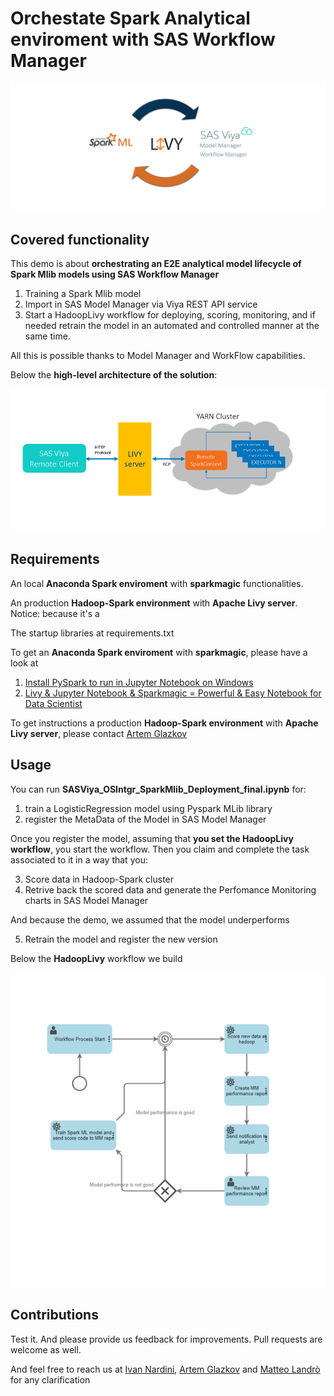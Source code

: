 # Orchestate Spark Analytical enviroment with SAS Workflow Manager


<img src="https://github.com/IvanNardini-SASInstitute/mlops-sas-deploy-pyspark-churn/raw/master/spark_governance.png">


## Covered functionality

This demo is about **orchestrating an E2E analytical model lifecycle of Spark Mlib models using SAS Workflow Manager**

1. Training a Spark Mlib model
2. Import in SAS Model Manager via Viya REST API service
3. Start a HadoopLivy workflow for deploying, scoring, monitoring, and if needed retrain the model in an automated and controlled manner at the same time. 

All this is possible thanks to Model Manager and WorkFlow capabilities.

Below the **high-level architecture of the solution**: 

<img src="https://github.com/IvanNardini-SASInstitute/mlops-sas-deploy-pyspark-churn/raw/master/solution_architecture.png">

## Requirements

An local **Anaconda Spark enviroment** with **sparkmagic** functionalities.

An production **Hadoop-Spark environment** with **Apache Livy server**. Notice: because it's a 

The startup libraries at requirements.txt

To get an **Anaconda Spark enviroment** with **sparkmagic**, please have a look at

1. [Install PySpark to run in Jupyter Notebook on Windows](https://medium.com/@naomi.fridman/install-pyspark-to-run-on-jupyter-notebook-on-windows-4ec2009de21f)
2. [Livy & Jupyter Notebook & Sparkmagic = Powerful & Easy Notebook for Data Scientist](https://blog.chezo.uno/livy-jupyter-notebook-sparkmagic-powerful-easy-notebook-for-data-scientist-a8b72345ea2d)

To get instructions a production **Hadoop-Spark environment** with **Apache Livy server**, please contact [Artem Glazkov](Artem.Glazkov@sas.com)

## Usage 

You can run **SASViya_OSIntgr_SparkMlib_Deployment_final.ipynb** for: 

1. train a LogisticRegression model using Pyspark MLib library
2. register the MetaData of the Model in SAS Model Manager

Once you register the model, assuming that **you set the HadoopLivy workflow**, you start the workflow. Then you claim and complete the task associated to it in a way that you: 

3. Score data in Hadoop-Spark cluster
4. Retrive back the scored data and generate the Perfomance Monitoring charts in SAS Model Manager

And because the demo, we assumed that the model underperforms

5. Retrain the model and register the new version

Below the **HadoopLivy** workflow we build

<img src="https://github.com/IvanNardini-SASInstitute/mlops-sas-deploy-pyspark-churn/raw/master/2_workflow/workflow.png">

## Contributions

Test it. And please provide us feedback for improvements. Pull requests are welcome as well.

And feel free to reach us at [Ivan Nardini](ivan.nardini@sas.com ), [Artem Glazkov](Artem.Glazkov@sas.com) and [Matteo Landrò](matteo.landro@sas.com) for any clarification
